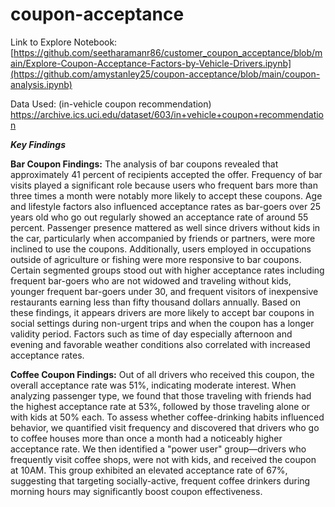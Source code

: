 # coupon-acceptance
Link to Explore Notebook: [https://github.com/seetharamanr86/customer_coupon_acceptance/blob/main/Explore-Coupon-Acceptance-Factors-by-Vehicle-Drivers.ipynb](https://github.com/amystanley25/coupon-acceptance/blob/main/coupon-analysis.ipynb)

Data Used: (in-vehicle coupon recommendation) https://archive.ics.uci.edu/dataset/603/in+vehicle+coupon+recommendation

***Key Findings***

**Bar Coupon Findings:**
The analysis of bar coupons revealed that approximately 41 percent of recipients accepted the offer. Frequency of bar visits played a significant role because users who frequent bars more than three times a month were notably more likely to accept these coupons. Age and lifestyle factors also influenced acceptance rates as bar-goers over 25 years old who go out regularly showed an acceptance rate of around 55 percent. Passenger presence mattered as well since drivers without kids in the car, particularly when accompanied by friends or partners, were more inclined to use the coupons. Additionally, users employed in occupations outside of agriculture or fishing were more responsive to bar coupons. Certain segmented groups stood out with higher acceptance rates including frequent bar-goers who are not widowed and traveling without kids, younger frequent bar-goers under 30, and frequent visitors of inexpensive restaurants earning less than fifty thousand dollars annually. Based on these findings, it appears drivers are more likely to accept bar coupons in social settings during non-urgent trips and when the coupon has a longer validity period. Factors such as time of day especially afternoon and evening and favorable weather conditions also correlated with increased acceptance rates.

**Coffee Coupon Findings:**
Out of all drivers who received this coupon, the overall acceptance rate was 51%, indicating moderate interest. When analyzing passenger type, we found that those traveling with friends had the highest acceptance rate at 53%, followed by those traveling alone or with kids at 50% each. To assess whether coffee-drinking habits influenced behavior, we quantified visit frequency and discovered that drivers who go to coffee houses more than once a month had a noticeably higher acceptance rate. We then identified a "power user" group—drivers who frequently visit coffee shops, were not with kids, and received the coupon at 10AM. This group exhibited an elevated acceptance rate of 67%, suggesting that targeting socially-active, frequent coffee drinkers during morning hours may significantly boost coupon effectiveness.
